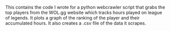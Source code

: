 This contains the code I wrote for a python webcrawler script that grabs the top players from the WOL.gg website which tracks hours played on league of legends. It plots a graph of the ranking of the player and their accumulated hours. It also creates a .csv file of the data it scrapes.
